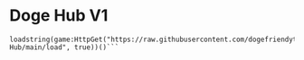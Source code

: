 # Doge Hub V1


```--Made by doge_friend!
loadstring(game:HttpGet("https://raw.githubusercontent.com/dogefriendyt/Doge-Hub/main/load", true))()```
